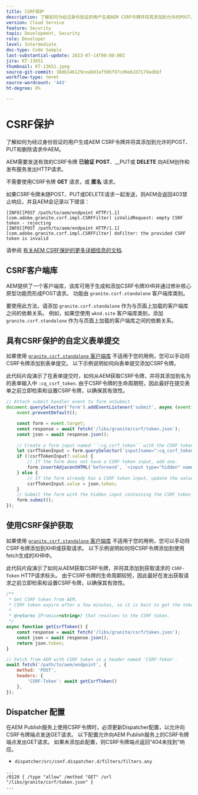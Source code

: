 ```yaml
---
title: CSRF保护
description: 了解如何为经过身份验证的用户生成AEM CSRF令牌并将其添加到允许的POST、PUT和删除请求中AEM。
version: Cloud Service
feature: Security
topic: Development, Security
role: Developer
level: Intermediate
doc-type: Code Sample
last-substantial-update: 2023-07-14T00:00:00Z
jira: KT-13651
thumbnail: KT-13651.jpeg
source-git-commit: 38db146129ceab83af50bf97cd6eb2d7179adbbf
workflow-type: tm+mt
source-wordcount: '443'
ht-degree: 0%

---
```



# CSRF保护

了解如何为经过身份验证的用户生成AEM CSRF令牌并将其添加到允许的POST、PUT和删除请求中AEM。

AEM需要发送有效的CSRF令牌 __已验证__ __POST__、__PUT或 __DELETE__ 向AEM创作和发布服务发出HTTP请求。

不需要使用CSRF令牌 __GET__ 请求，或 __匿名__ 请求。

如果CSRF令牌未随POST、PUT或DELETE请求一起发送，则AEM会返回403禁止响应，并且AEM会记录以下错误：

```log
[INFO][POST /path/to/aem/endpoint HTTP/1.1][com.adobe.granite.csrf.impl.CSRFFilter] isValidRequest: empty CSRF token - rejecting
[INFO][POST /path/to/aem/endpoint HTTP/1.1][com.adobe.granite.csrf.impl.CSRFFilter] doFilter: the provided CSRF token is invalid
```

请参阅 [有关AEM CSRF保护的更多详细信息的文档](https://experienceleague.adobe.com/docs/experience-manager-65/developing/introduction/csrf-protection.html).


## CSRF客户端库

AEM提供了一个客户端库，该库可用于生成和添加CSRF令牌XHR并通过修补核心原型功能而形成POST请求。 功能由 `granite.csrf.standalone` 客户端库类别。

要使用此方法，请添加 `granite.csrf.standalone` 作为与页面上加载的客户端库之间的依赖关系。 例如，如果您使用 `wknd.site` 客户端库类别，添加 `granite.csrf.standalone` 作为与页面上加载的客户端库之间的依赖关系。

## 具有CSRF保护的自定义表单提交

如果使用 [`granite.csrf.standalone` 客户端库](#csrf-client-library) 不适用于您的用例，您可以手动将CSRF令牌添加到表单提交。 以下示例说明如何向表单提交添加CSRF令牌。

此代码片段演示了在表单提交时，如何从AEM获取CSRF令牌，并将其添加到名为的表单输入中 `:cq_csrf_token`. 由于CSRF令牌的生命周期短，因此最好在提交表单之前立即检索和设置CSRF令牌，以确保其有效性。

```javascript
// Attach submit handler event to form onSubmit
document.querySelector('form').addEventListener('submit', async (event) => {
    event.preventDefault();

    const form = event.target;
    const response = await fetch('/libs/granite/csrf/token.json');
    const json = await response.json();
    
    // Create a form input named ``:cq_csrf_token`` with the CSRF token.
    let csrfTokenInput = form.querySelector('input[name=":cq_csrf_token"]');
    if (!csrfTokenInput?.value) {
        // If the form does not have a CSRF token input, add one.
        form.insertAdjacentHTML('beforeend', `<input type="hidden" name=":cq_csrf_token" value="${json.token}">`);
    } else {
        // If the form already has a CSRF token input, update the value.
        csrfTokenInput.value = json.token;
    }
    // Submit the form with the hidden input containing the CSRF token
    form.submit();
});
```

## 使用CSRF保护获取

如果使用 [`granite.csrf.standalone` 客户端库](#csrf-client-library) 不适用于您的用例，您可以手动将CSRF令牌添加到XHR或获取请求。 以下示例说明如何将CSRF令牌添加到使用fetch生成的XHR中。

此代码片段演示了如何从AEM获取CSRF令牌，并将其添加到获取请求的 `CSRF-Token` HTTP请求标头。 由于CSRF令牌的生命周期较短，因此最好在发出获取请求之前立即检索和设置CSRF令牌，以确保其有效性。

```javascript
/**
 * Get CSRF token from AEM.
 * CSRF token expire after a few minutes, so it is best to get the token before each request.
 * 
 * @returns {Promise<string>} that resolves to the CSRF token.
 */
async function getCsrfToken() {
    const response = await fetch('/libs/granite/csrf/token.json');
    const json = await response.json();
    return json.token;
}

// Fetch from AEM with CSRF token in a header named 'CSRF-Token'.
await fetch('/path/to/aem/endpoint', {
    method: 'POST',
    headers: {
        'CSRF-Token': await getCsrfToken()
    },
});
```

## Dispatcher 配置

在AEM Publish服务上使用CSRF令牌时，必须更新Dispatcher配置，以允许向CSRF令牌端点发送GET请求。 以下配置允许向AEM Publish服务上的CSRF令牌端点发出GET请求。 如果未添加此配置，则CSRF令牌端点返回“404未找到”响应。

* `dispatcher/src/conf.dispatcher.d/filters/filters.any`

```
...
/0120 { /type "allow" /method "GET" /url "/libs/granite/csrf/token.json" }
...
```
